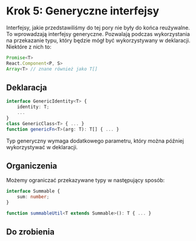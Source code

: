 # Krok 5: Generyczne interfejsy

Interfejsy, jakie przedstawiliśmy do tej pory nie były do końca reużywalne. To wprowadzają interfejsy generyczne. Pozwalają podczas wykorzystania na przekazanie typu, który będzie mógł być wykorzystywany w deklaracji. Niektóre z nich to:

```ts
Promise<T>
React.Component<P, S>
Array<T> // znane również jako T[]
```

## Deklaracja

```ts
interface GenericIdentity<T> {
    identity: T;
    ...
}
class GenericClass<T> { ... }
function genericFn<T>(arg: T): T[] { ... }
```

Typ generyczny wymaga dodatkowego parametru, który można później wykorzystywać w deklaracji.

## Organiczenia

Możemy ograniczać przekazywane typy w następujący sposób:
```ts
interface Summable {
    sum: number;
}

function summableUtil<T extends Summable>(): T { ... }
```

## Do zrobienia
